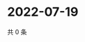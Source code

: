 # 2022-07-19

共 0 条

<!-- BEGIN WEIBO -->
<!-- 最后更新时间 Tue Jul 19 2022 22:14:28 GMT+0800 (China Standard Time) -->

<!-- END WEIBO -->
